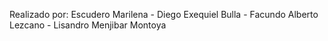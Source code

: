 Realizado por: Escudero Marilena - Diego Exequiel Bulla - Facundo Alberto Lezcano - Lisandro Menjibar Montoya
